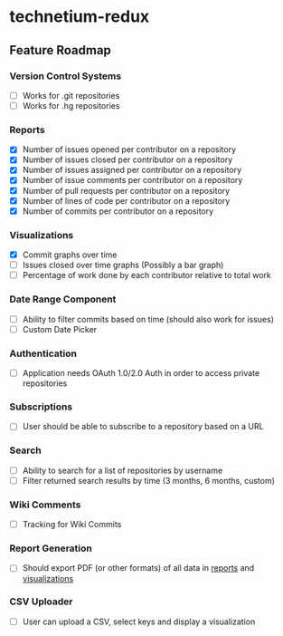 # technetium-redux

## Feature Roadmap

### Version Control Systems

- [ ] Works for .git repositories
- [ ] Works for .hg repositories

### Reports

- [X] Number of issues opened per contributor on a repository
- [X] Number of issues closed per contributor on a repository
- [X] Number of issues assigned per contributor on a repository
- [X] Number of issue comments per contributor on a repository
- [X] Number of pull requests per contributor on a repository
- [X] Number of lines of code per contributor on a repository
- [X] Number of commits per contributor on a repository

### Visualizations

- [X] Commit graphs over time
- [ ] Issues closed over time graphs (Possibly a bar graph)
- [ ] Percentage of work done by each contributor relative to total work
 
### Date Range Component 

- [ ] Ability to filter commits based on time (should also work for issues)
- [ ] Custom Date Picker

### Authentication

- [ ] Application needs OAuth 1.0/2.0 Auth in order to access private repositories

### Subscriptions

- [ ] User should be able to subscribe to a repository based on a URL

### Search

- [ ] Ability to search for a list of repositories by username
- [ ] Filter returned search results by time (3 months, 6 months, custom)

### Wiki Comments

- [ ] Tracking for Wiki Commits

### Report Generation

- [ ] Should export PDF (or other formats) of all data in [reports](https://github.com/DrkSephy/technetium-redux#reports) and [visualizations](https://github.com/DrkSephy/technetium-redux#visualizations)

### CSV Uploader

- [ ] User can upload a CSV, select keys and display a visualization